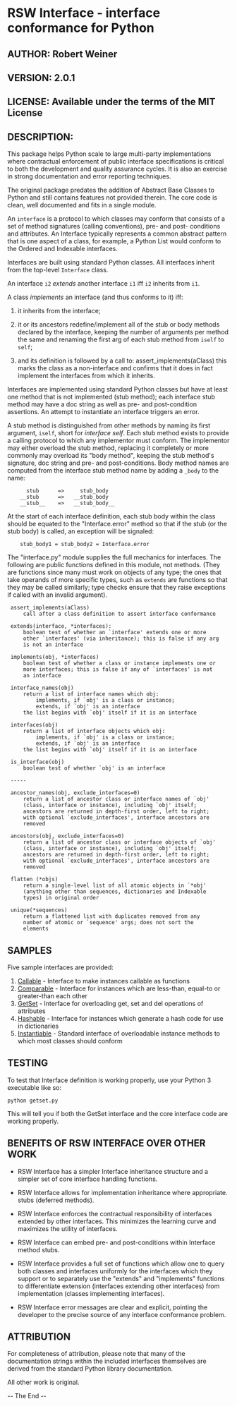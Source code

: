 # RSW Interface - interface conformance for Python

## AUTHOR:       Robert Weiner

## VERSION:      2.0.1

## LICENSE:      Available under the terms of the MIT License

## DESCRIPTION:

This package helps Python scale to large multi-party implementations
where contractual enforcement of public interface specifications is
critical to both the development and quality assurance cycles.  It is
also an exercise in strong documentation and error reporting
techniques.

The original package predates the addition of Abstract Base Classes
to Python and still contains features not provided therein.  The core
code is clean, well documented and fits in a single module.

An `interface` is a protocol to which classes may conform that
consists of a set of method signatures (calling conventions), pre- and
post- conditions and attributes.  An Interface typically represents
a common abstract pattern that is one aspect of a class, for example,
a Python List would conform to the Ordered and Indexable interfaces.

Interfaces are built using standard Python classes.  All
interfaces inherit from the top-level `Interface` class.

An interface `i2` *extends* another interface `i1` iff `i2` inherits
from `i1`.

A class *implements* an interface (and thus conforms to it) iff:

  1. it inherits from the interface;

  2. it or its ancestors redefine/implement all of the stub or body
     methods declared by the interface, keeping the number of
     arguments per method the same and renaming the first arg of
     each stub method from `iself` to `self`;
      
  3. and its definition is followed by a call to:
       assert_implements(aClass)
     this marks the class as a non-interface and confirms that it
     does in fact implement the interfaces from which it inherits.

Interfaces are implemented using standard Python classes but have at
least one method that is not implemented (stub method); each interface
stub method may have a doc string as well as pre- and post-condition
assertions.  An attempt to instantiate an interface triggers an error.

A stub method is distinguished from other methods by naming its first
argument, `iself`, short for *interface self*.  Each stub method
exists to provide a calling protocol to which any implementor must
conform.  The implementor may either overload the stub method,
replacing it completely or more commonly may overload its "body
method", keeping the stub method's signature, doc string and pre- and
post-conditions.  Body method names are computed from the interface
stub method name by adding a `_body` to the name:

          stub      =>     stub_body
        __stub      =>   __stub_body
        __stub__    =>   __stub_body__

At the start of each interface definition, each stub body within the
class should be equated to the "Interface.error" method so that if the
stub (or the stub body) is called, an exception will be signaled:

        stub_body1 = stub_body2 = Interface.error

The "interface.py" module supplies the full mechanics for interfaces.
The following are public functions defined in this module, not
methods.  (They are functions since many must work on objects of any
type; the ones that take operands of more specific types, such as
`extends` are functions so that they may be called similarly; type
checks ensure that they raise exceptions if called with an invalid
argument).

     assert_implements(aClass)
         call after a class definition to assert interface conformance

     extends(interface, *interfaces):
         boolean test of whether an `interface' extends one or more
		 other `interfaces' (via inheritance); this is false if any arg
         is not an interface

     implements(obj, *interfaces)
         boolean test of whether a class or instance implements one or
		 more interfaces; this is false if any of `interfaces' is not
         an interface

     interface_names(obj)
         return a list of interface names which obj:
             implements, if `obj' is a class or instance;
             extends, if `obj' is an interface
         the list begins with `obj' itself if it is an interface

     interfaces(obj)
         return a list of interface objects which obj:
             implements, if `obj' is a class or instance;
             extends, if `obj' is an interface
         the list begins with `obj' itself if it is an interface

     is_interface(obj)
         boolean test of whether `obj' is an interface

     -----

     ancestor_names(obj, exclude_interfaces=0)
         return a list of ancestor class or interface names of `obj'
         (class, interface or instance), including `obj' itself;
		 ancestors are returned in depth-first order, left to right;
         with optional `exclude_interfaces', interface ancestors are
         removed 

     ancestors(obj, exclude_interfaces=0)
         return a list of ancestor class or interface objects of `obj'
         (class, interface or instance), including `obj' itself;
		 ancestors are returned in depth-first order, left to right;
         with optional `exclude_interfaces', interface ancestors are
         removed 

     flatten (*objs)
         return a single-level list of all atomic objects in `*obj'
		 (anything other than sequences, dictionaries and Indexable
         types) in original order

     unique(*sequences)
         return a flattened list with duplicates removed from any
		 number of atomic or `sequence' args; does not sort the
		 elements


## SAMPLES

Five sample interfaces are provided:

  1. [Callable](callable.py) - Interface to make instances callable as functions
  2. [Comparable](instantiable.py#Comparable) - Interface for instances which are less-than, equal-to or greater-than each other
  3. [GetSet](getset.py) - Interface for overloading get, set and del operations of attributes
  4. [Hashable](instantiable.py#Hashable) - Interface for instances which generate a hash code for use in dictionaries
  5. [Instantiable](instantiable.py#Instantiable) - Standard interface of overloadable instance methods to which most classes should conform


## TESTING

To test that Interface definition is working properly, use your
Python 3 executable like so:

	python getset.py

This will tell you if both the GetSet interface and the core interface
code are working properly.


## BENEFITS OF RSW INTERFACE OVER OTHER WORK

* RSW Interface has a simpler Interface inheritance structure
  and a simpler set of core interface handling functions.

* RSW Interface allows for implementation inheritance where
  appropriate.
  stubs (deferred methods).

* RSW Interface enforces the contractual responsibility of interfaces
  extended by other interfaces.  This minimizes the learning curve and
  maximizes the utility of interfaces.

* RSW Interface can embed pre- and post-conditions within
  Interface method stubs.

* RSW Interface provides a full set of functions which allow one to
  query both classes and interfaces uniformly for the interfaces which
  they support or to separately use the "extends" and "implements"
  functions to differentiate extension (interfaces extending other
  interfaces) from implementation (classes implementing interfaces).

* RSW Interface error messages are clear and explicit, pointing the
  developer to the precise source of any interface conformance problem.


## ATTRIBUTION

For completeness of attribution, please note that many of the
documentation strings within the included interfaces themselves are
derived from the standard Python library documentation.

All other work is original.


-- The End --

